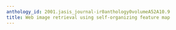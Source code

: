 ```yaml
---
anthology_id: 2001.jasis_journal-ir0anthology0volumeA52A10.9
title: Web image retrieval using self-organizing feature map
---
```

